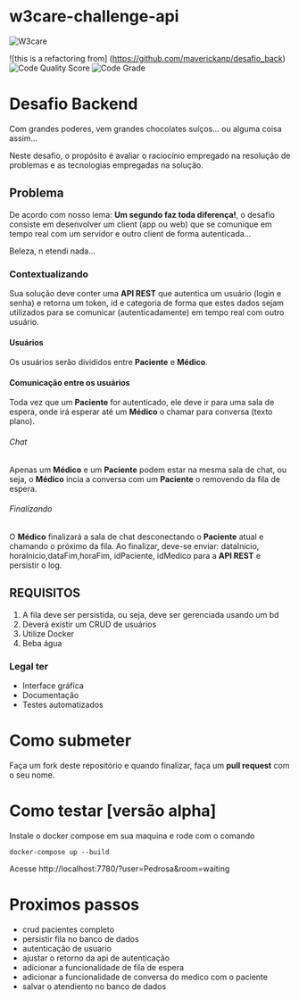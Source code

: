 # w3care-challenge-api
![W3care](https://w3.care/wp-content/uploads/2020/05/w3care-logo.png)

![this is a refactoring from] (https://github.com/maverickanp/desafio_back)
![Code Quality Score](https://www.code-inspector.com/project/14811/score/svg)
![Code Grade](https://www.code-inspector.com/project/14811/status/svg)


# Desafio Backend
Com grandes poderes, vem grandes chocolates suíços... ou alguma coisa assim...


Neste desafio, o propósito é avaliar o raciocínio empregado na resolução de problemas e as tecnologias empregadas na solução.

## Problema
De acordo com nosso lema: **Um segundo faz toda diferença!**, o desafio consiste em desenvolver um client (app ou web) que se comunique em tempo real com um servidor e outro client de forma autenticada...


Beleza, n etendi nada...


### Contextualizando
Sua solução deve conter uma **API REST** que autentica um usuário (login e senha) e retorna um token, id e categoria de forma que estes dados sejam utilizados para se comunicar (autenticadamente) em tempo real com outro usuário.


#### Usuários
Os usuários serão divididos entre **Paciente** e **Médico**. 

#### Comunicação entre os usuários
Toda vez que um **Paciente** for autenticado, ele deve ir para uma sala de espera, onde irá esperar até um **Médico** o chamar para conversa (texto plano).

###### Chat
Apenas um **Médico** e um **Paciente** podem estar na mesma sala de chat, ou seja, o **Médico** incia a conversa com um **Paciente** o removendo da fila de espera.

###### Finalizando
O **Médico** finalizará a sala de chat desconectando o **Paciente** atual e chamando o próximo da fila. Ao finalizar, deve-se enviar: dataInicio, horaInicio,dataFim,horaFim, idPaciente, idMedico para a **API REST** e persistir o log.


## REQUISITOS
1. A fila deve ser persistida, ou seja, deve ser gerenciada usando um bd
2. Deverá existir um CRUD de usuários
3. Utilize Docker
4. Beba água


### Legal ter
* Interface gráfica
* Documentação
* Testes automatizados

# Como submeter
Faça um fork deste repositório e quando finalizar, faça um **pull request** com o seu nome.
 
# Como testar [versão alpha]
Instale o docker compose em sua maquina e rode com o comando

```
docker-compose up --build
```

Acesse http://localhost:7780/?user=Pedrosa&room=waiting

# Proximos passos
* crud pacientes completo
* persistir fila no banco de dados
* autenticação de usuario
* ajustar o retorno da api de autenticação
* adicionar a funcionalidade de fila de espera
* adicionar a funcionalidade de conversa do medico com o paciente
* salvar o atendiento no banco de dados 